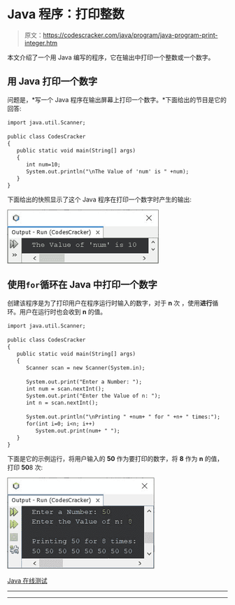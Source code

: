 # Java 程序：打印整数

> 原文：<https://codescracker.com/java/program/java-program-print-integer.htm>

本文介绍了一个用 Java 编写的程序，它在输出中打印一个整数或一个数字。

## 用 Java 打印一个数字

问题是，*写一个 Java 程序在输出屏幕上打印一个数字。*下面给出的节目是它的 回答:

```
import java.util.Scanner;

public class CodesCracker
{
   public static void main(String[] args)
   {
      int num=10;
      System.out.println("\nThe Value of 'num' is " +num);
   }
}
```

下面给出的快照显示了这个 Java 程序在打印一个数字时产生的输出:

![java program print a number](img/7df433bdbc0325c71cdebfeda6addc0f.png)

## 使用`for`循环在 Java 中打印一个数字

创建该程序是为了打印用户在程序运行时输入的数字，对于 **n** 次 ，使用**进行**循环。用户在运行时也会收到 **n** 的值。

```
import java.util.Scanner;

public class CodesCracker
{
   public static void main(String[] args)
   {
      Scanner scan = new Scanner(System.in);

      System.out.print("Enter a Number: ");
      int num = scan.nextInt();
      System.out.print("Enter the Value of n: ");
      int n = scan.nextInt();

      System.out.println("\nPrinting " +num+ " for " +n+ " times:");
      for(int i=0; i<n; i++)
         System.out.print(num+ " ");
   }
}
```

下面是它的示例运行，将用户输入的 **50** 作为要打印的数字，将 **8** 作为 **n** 的值，打印 **50**8 次:

![java print a number using for loop](img/2e2a8f6c043ecc41931e492ae18d108c.png)

[Java 在线测试](/exam/showtest.php?subid=1)

* * *

* * *